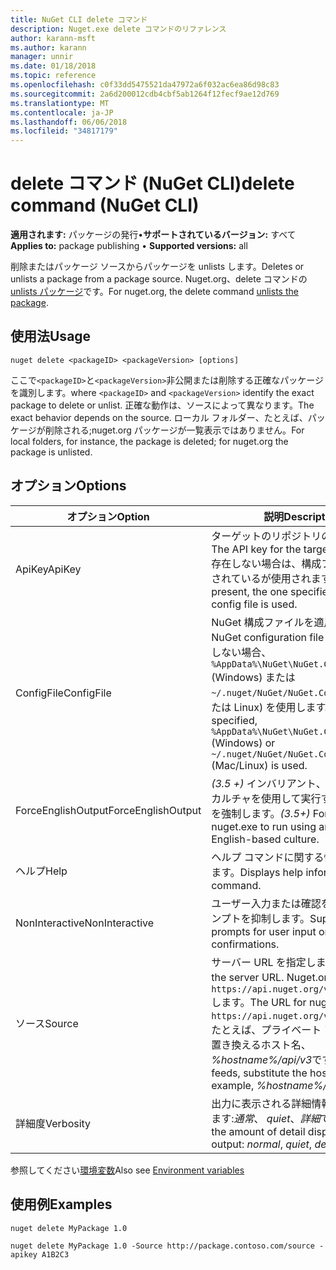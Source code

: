 ```yaml
---
title: NuGet CLI delete コマンド
description: Nuget.exe delete コマンドのリファレンス
author: karann-msft
ms.author: karann
manager: unnir
ms.date: 01/18/2018
ms.topic: reference
ms.openlocfilehash: c0f33dd5475521da47972a6f032ac6ea86d98c83
ms.sourcegitcommit: 2a6d200012cdb4cbf5ab1264f12fecf9ae12d769
ms.translationtype: MT
ms.contentlocale: ja-JP
ms.lasthandoff: 06/06/2018
ms.locfileid: "34817179"
---
```

# <a name="delete-command-nuget-cli"></a><span data-ttu-id="a1ad3-103">delete コマンド (NuGet CLI)</span><span class="sxs-lookup"><span data-stu-id="a1ad3-103">delete command (NuGet CLI)</span></span>

<span data-ttu-id="a1ad3-104">**適用されます:** パッケージの発行&bullet;**サポートされているバージョン:** すべて</span><span class="sxs-lookup"><span data-stu-id="a1ad3-104">**Applies to:** package publishing &bullet; **Supported versions:** all</span></span>

<span data-ttu-id="a1ad3-105">削除またはパッケージ ソースからパッケージを unlists します。</span><span class="sxs-lookup"><span data-stu-id="a1ad3-105">Deletes or unlists a package from a package source.</span></span> <span data-ttu-id="a1ad3-106">Nuget.org、delete コマンドの[unlists パッケージ](../policies/deleting-packages.md)です。</span><span class="sxs-lookup"><span data-stu-id="a1ad3-106">For nuget.org, the delete command [unlists the package](../policies/deleting-packages.md).</span></span>

## <a name="usage"></a><span data-ttu-id="a1ad3-107">使用法</span><span class="sxs-lookup"><span data-stu-id="a1ad3-107">Usage</span></span>

```cli
nuget delete <packageID> <packageVersion> [options]
```

<span data-ttu-id="a1ad3-108">ここで`<packageID>`と`<packageVersion>`非公開または削除する正確なパッケージを識別します。</span><span class="sxs-lookup"><span data-stu-id="a1ad3-108">where `<packageID>` and `<packageVersion>` identify the exact package to delete or unlist.</span></span> <span data-ttu-id="a1ad3-109">正確な動作は、ソースによって異なります。</span><span class="sxs-lookup"><span data-stu-id="a1ad3-109">The exact behavior depends on the source.</span></span> <span data-ttu-id="a1ad3-110">ローカル フォルダー、たとえば、パッケージが削除される;nuget.org パッケージが一覧表示ではありません。</span><span class="sxs-lookup"><span data-stu-id="a1ad3-110">For local folders, for instance, the package is deleted; for nuget.org the package is unlisted.</span></span>

## <a name="options"></a><span data-ttu-id="a1ad3-111">オプション</span><span class="sxs-lookup"><span data-stu-id="a1ad3-111">Options</span></span>

| <span data-ttu-id="a1ad3-112">オプション</span><span class="sxs-lookup"><span data-stu-id="a1ad3-112">Option</span></span> | <span data-ttu-id="a1ad3-113">説明</span><span class="sxs-lookup"><span data-stu-id="a1ad3-113">Description</span></span> |
| --- | --- |
| <span data-ttu-id="a1ad3-114">ApiKey</span><span class="sxs-lookup"><span data-stu-id="a1ad3-114">ApiKey</span></span> | <span data-ttu-id="a1ad3-115">ターゲットのリポジトリの API キー。</span><span class="sxs-lookup"><span data-stu-id="a1ad3-115">The API key for the target repository.</span></span> <span data-ttu-id="a1ad3-116">存在しない場合は、構成ファイルで指定されているが使用されます。</span><span class="sxs-lookup"><span data-stu-id="a1ad3-116">If not present, the one specified in the config file is used.</span></span> |
| <span data-ttu-id="a1ad3-117">ConfigFile</span><span class="sxs-lookup"><span data-stu-id="a1ad3-117">ConfigFile</span></span> | <span data-ttu-id="a1ad3-118">NuGet 構成ファイルを適用します。</span><span class="sxs-lookup"><span data-stu-id="a1ad3-118">The NuGet configuration file to apply.</span></span> <span data-ttu-id="a1ad3-119">指定しない場合、 `%AppData%\NuGet\NuGet.Config` (Windows) または`~/.nuget/NuGet/NuGet.Config`(Mac または Linux) を使用します。</span><span class="sxs-lookup"><span data-stu-id="a1ad3-119">If not specified, `%AppData%\NuGet\NuGet.Config` (Windows) or `~/.nuget/NuGet/NuGet.Config` (Mac/Linux) is used.</span></span>|
| <span data-ttu-id="a1ad3-120">ForceEnglishOutput</span><span class="sxs-lookup"><span data-stu-id="a1ad3-120">ForceEnglishOutput</span></span> | <span data-ttu-id="a1ad3-121">*(3.5 +)* インバリアント、英語ベースのカルチャを使用して実行する nuget.exe を強制します。</span><span class="sxs-lookup"><span data-stu-id="a1ad3-121">*(3.5+)* Forces nuget.exe to run using an invariant, English-based culture.</span></span> |
| <span data-ttu-id="a1ad3-122">ヘルプ</span><span class="sxs-lookup"><span data-stu-id="a1ad3-122">Help</span></span> | <span data-ttu-id="a1ad3-123">ヘルプ コマンドに関する情報を表示します。</span><span class="sxs-lookup"><span data-stu-id="a1ad3-123">Displays help information for the command.</span></span> |
| <span data-ttu-id="a1ad3-124">NonInteractive</span><span class="sxs-lookup"><span data-stu-id="a1ad3-124">NonInteractive</span></span> | <span data-ttu-id="a1ad3-125">ユーザー入力または確認を要求するプロンプトを抑制します。</span><span class="sxs-lookup"><span data-stu-id="a1ad3-125">Suppresses prompts for user input or confirmations.</span></span> |
| <span data-ttu-id="a1ad3-126">ソース</span><span class="sxs-lookup"><span data-stu-id="a1ad3-126">Source</span></span> | <span data-ttu-id="a1ad3-127">サーバー URL を指定します。</span><span class="sxs-lookup"><span data-stu-id="a1ad3-127">Specifies the server URL.</span></span> <span data-ttu-id="a1ad3-128">Nuget.org の URL は`https://api.nuget.org/v3/index.json`します。</span><span class="sxs-lookup"><span data-stu-id="a1ad3-128">The URL for nuget.org is `https://api.nuget.org/v3/index.json`.</span></span> <span data-ttu-id="a1ad3-129">たとえば、プライベート フィードは、置き換えるホスト名、 *%hostname%/api/v3*です。</span><span class="sxs-lookup"><span data-stu-id="a1ad3-129">For private feeds, substitute the host name, for example, *%hostname%/api/v3*.</span></span> |
| <span data-ttu-id="a1ad3-130">詳細度</span><span class="sxs-lookup"><span data-stu-id="a1ad3-130">Verbosity</span></span> | <span data-ttu-id="a1ad3-131">出力に表示される詳細情報の量を指定します:*通常*、 *quiet*、*詳細*です。</span><span class="sxs-lookup"><span data-stu-id="a1ad3-131">Specifies the amount of detail displayed in the output: *normal*, *quiet*, *detailed*.</span></span> |

<span data-ttu-id="a1ad3-132">参照してください[環境変数](cli-ref-environment-variables.md)</span><span class="sxs-lookup"><span data-stu-id="a1ad3-132">Also see [Environment variables](cli-ref-environment-variables.md)</span></span>

## <a name="examples"></a><span data-ttu-id="a1ad3-133">使用例</span><span class="sxs-lookup"><span data-stu-id="a1ad3-133">Examples</span></span>

```cli
nuget delete MyPackage 1.0

nuget delete MyPackage 1.0 -Source http://package.contoso.com/source -apikey A1B2C3
```
